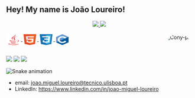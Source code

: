 ## Hey! My name is João Loureiro!

<div align="center">
  <a href="https://github.com/jmloureiro02">
  <img height="180em" src="https://github-readme-stats.vercel.app/api?username=conyrig&show_icons=true&theme=dracula&include_all_commits=true&count_private=true"/>
  <img height="180em" src="https://github-readme-stats.vercel.app/api/top-langs/?username=conyrig&layout=compact&langs_count=7&theme=dracula"/>
</div>
<div style="display: inline_block"><br>
  <img align="center" alt="Rafa-Java" height="30" width="40" src="https://raw.githubusercontent.com/devicons/devicon/master/icons/java/java-plain.svg">
  <img align="center" alt="Rafa-HTML" height="30" width="40" src="https://raw.githubusercontent.com/devicons/devicon/master/icons/html5/html5-original.svg">
  <img align="center" alt="Rafa-CSS" height="30" width="40" src="https://raw.githubusercontent.com/devicons/devicon/master/icons/css3/css3-original.svg">
  <img align="center" alt="Rafa-C" height="30" width="40" src="https://raw.githubusercontent.com/devicons/devicon/master/icons/c/c-original.svg">
  <img align="right" alt="Cony-pic" height="150" style="border-radius:50px;" src="https://cdn.discordapp.com/attachments/934537930381332561/934920684411437066/image0.jpeg">
</div>
  
  ##
 
<div> 
 <a href="https://discord.gg/UsrQDyFd" target="_blank"><img src="https://img.shields.io/badge/Discord-7289DA?style=for-the-badge&logo=discord&logoColor=white" target="_blank"></a> 
   <a href = "mailto:joao.miguel.loureiro@tecnico.ulisboa.pt"><img src="https://img.shields.io/badge/-Gmail-%23333?style=for-the-badge&logo=gmail&logoColor=white" target="_blank"></a>
  <a href="https://www.linkedin.com/in/joao-miguel-loureiro/" target="_blank"><img src="https://img.shields.io/badge/-LinkedIn-%230077B5?style=for-the-badge&logo=linkedin&logoColor=white" target="_blank"></a> 

  ![Snake animation](https://github.com/conyrig/conyrig/blob/output/github-contribution-grid-snake.svg)
 
</div>

- email: joao.miguel.loureiro@tecnico.ulisboa.pt
- LinkedIn: https://www.linkedin.com/in/joao-miguel-loureiro
